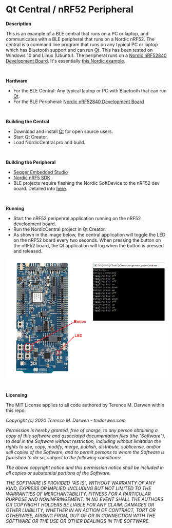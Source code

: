 Qt Central / nRF52 Peripheral
=============================

**Description**

This is an example of a BLE central that runs on a PC or laptop, and communicates with a BLE peripheral that runs on a Nordic nRF52.  The central is a command line program that runs on any typical PC or laptop which has Bluetooth support and can run [Qt](https://www.qt.io/).  This has been tested on Windows 10 and Linux (Ubuntu).  The peripheral runs on a [Nordic nRF52840 Development Board](https://www.mouser.com/new/nordic-semiconductor/nordic-nRF52840-dev-kit/).  It's essentially [this Nordic example](https://infocenter.nordicsemi.com/topic/com.nordic.infocenter.sdk5.v14.2.0/ble_sdk_app_blinky.html).

 


**Hardware**
-   For the BLE Central: Any typical laptop or PC with Bluetooth that can run [Qt](https://www.qt.io/).
-   For the BLE Peripheral: [Nordic nRF52840 Development Board](https://www.mouser.com/new/nordic-semiconductor/nordic-nRF52840-dev-kit/)

 


**Building the Central**
-   Download and install [Qt](https://www.qt.io/) for open source users.
-   Start Qt Creator.
-   Load NordicCentral.pro and build.

 


**Building the Peripheral**
-   [Segger Embedded Studio](https://www.nordicsemi.com/Software-and-Tools/Development-Tools/Segger-Embedded-Studio)
-   [Nordic nRF5 SDK](https://www.nordicsemi.com/Software-and-Tools/Software/nRF5-SDK) 
-   BLE projects require flashing the Nordic SoftDevice to the nRF52 dev board.  Detailed info [here](https://infocenter.nordicsemi.com/topic/com.nordic.infocenter.sdk5.v15.2.0/getting_started_softdevice.html).

 

**Running**
- Start the nRF52 peripehral application running on the nRF52 development board.
- Run the NordicCentral project in Qt Creator.
- As shown in the image below, the central application will toggle the LED on the nRF52 board every two seconds.  When pressing the button on the nRF52 board, the Qt application will log when the button is pressed and released.

![Heart Rate Collector Close Up](BoardAndCentral.png)

 

**Licensing**

The MIT License applies to all code authored by Terence M. Darwen within this repo:

*Copyright (c) 2020 Terence M. Darwen - tmdarwen.com*

*Permission is hereby granted, free of charge, to any person obtaining a copy of
this software and associated documentation files (the "Software"), to deal in
the Software without restriction, including without limitation the rights to
use, copy, modify, merge, publish, distribute, sublicense, and/or sell copies of
the Software, and to permit persons to whom the Software is furnished to do so,
subject to the following conditions:*

*The above copyright notice and this permission notice shall be included in all
copies or substantial portions of the Software.*

*THE SOFTWARE IS PROVIDED "AS IS", WITHOUT WARRANTY OF ANY KIND, EXPRESS OR
IMPLIED, INCLUDING BUT NOT LIMITED TO THE WARRANTIES OF MERCHANTABILITY, FITNESS
FOR A PARTICULAR PURPOSE AND NONINFRINGEMENT. IN NO EVENT SHALL THE AUTHORS OR
COPYRIGHT HOLDERS BE LIABLE FOR ANY CLAIM, DAMAGES OR OTHER LIABILITY, WHETHER
IN AN ACTION OF CONTRACT, TORT OR OTHERWISE, ARISING FROM, OUT OF OR IN
CONNECTION WITH THE SOFTWARE OR THE USE OR OTHER DEALINGS IN THE SOFTWARE.*
